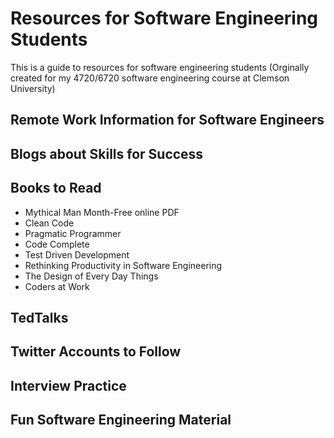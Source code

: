 # Resources for Software Engineering Students
This is a guide to resources for software engineering students 
(Orginally created for my 4720/6720 software engineering course at Clemson University)

## Remote Work Information for Software Engineers

## Blogs about Skills for Success

## Books to Read
* Mythical Man Month-Free online PDF
* Clean Code
* Pragmatic Programmer
* Code Complete
* Test Driven Development 
* Rethinking Productivity in Software Engineering 
* The Design of Every Day Things
* Coders at Work

## TedTalks

## Twitter Accounts to Follow

## Interview Practice

## Fun Software Engineering Material
